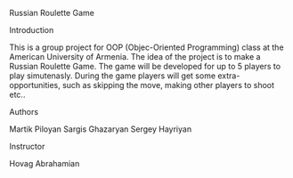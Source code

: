 Russian Roulette Game

Introduction

This is a group project for OOP (Objec-Oriented Programming) class at the American University of Armenia. The idea of the project is to make a Russian Roulette Game. The game will be developed for up to 5 players to play simutenasly. During the game players will get some extra-opportunities, such as skipping the move, making other players to shoot etc.. 

Authors

Martik Piloyan
Sargis Ghazaryan
Sergey Hayriyan

Instructor

Hovag Abrahamian
